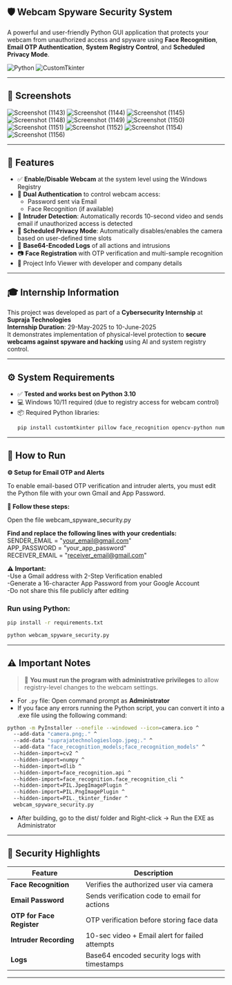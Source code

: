 ## 🛡️ Webcam Spyware Security System

A powerful and user-friendly Python GUI application that protects your webcam from unauthorized access and spyware using **Face Recognition**, **Email OTP Authentication**, **System Registry Control**, and **Scheduled Privacy Mode**.

![Python](https://img.shields.io/badge/Python-3.10-blue)
![CustomTkinter](https://img.shields.io/badge/GUI-CustomTkinter-orange)

---

## 📸 Screenshots

![Screenshot (1143)](https://github.com/user-attachments/assets/2bc45915-1a45-4e2f-9e3c-ddfb74b6baec)
![Screenshot (1144)](https://github.com/user-attachments/assets/309c8139-6bbe-4700-b08d-8ac0d820d048)
![Screenshot (1145)](https://github.com/user-attachments/assets/660ac4cd-7d99-459d-bdc9-bb39d2b2ddf0)
![Screenshot (1148)](https://github.com/user-attachments/assets/ee4babac-fd56-4de0-8767-f32c458edbfa)
![Screenshot (1149)](https://github.com/user-attachments/assets/804cd1dd-477c-4a6a-ae46-f067505c8ebb)
![Screenshot (1150)](https://github.com/user-attachments/assets/6d7a6bbb-8090-4f66-bac4-306f6ae05596)
![Screenshot (1151)](https://github.com/user-attachments/assets/e61ffc6b-f817-4d3a-9685-f16ef7df8c62)
![Screenshot (1152)](https://github.com/user-attachments/assets/deca862b-ce9c-408a-aeb8-755a60cfec53)
![Screenshot (1154)](https://github.com/user-attachments/assets/ae814186-be49-4a2f-8545-b134994b269d)
![Screenshot (1156)](https://github.com/user-attachments/assets/ec3edc98-4559-461c-8f2f-19ee322c60bb)





---

## 📌 Features

- ✅ **Enable/Disable Webcam** at the system level using the Windows Registry
- 🔐 **Dual Authentication** to control webcam access:
  - Password sent via Email
  - Face Recognition (if available)
- 🧠 **Intruder Detection**: Automatically records 10-second video and sends email if unauthorized access is detected
- 📅 **Scheduled Privacy Mode**: Automatically disables/enables the camera based on user-defined time slots
- 📜 **Base64-Encoded Logs** of all actions and intrusions
- 📷 **Face Registration** with OTP verification and multi-sample recognition
- 📁 Project Info Viewer with developer and company details

---

## 🎓 Internship Information

This project was developed as part of a **Cybersecurity Internship** at **Supraja Technologies**  
**Internship Duration**: 29-May-2025 to 10-June-2025  
It demonstrates implementation of physical-level protection to **secure webcams against spyware and hacking** using AI and system registry control.

---

## ⚙️ System Requirements

- ✅ **Tested and works best on Python 3.10**
- 💻 Windows 10/11 required (due to registry access for webcam control)
- 📦 Required Python libraries:
  ```bash
  pip install customtkinter pillow face_recognition opencv-python numpy schedule
  ```

---

## 🚀 How to Run

**⚙️ Setup for Email OTP and Alerts**

To enable email-based OTP verification and intruder alerts, you must edit the Python file with your own Gmail and App Password.

**📌 Follow these steps:**

Open the file webcam_spyware_security.py

**Find and replace the following lines with your credentials:**
<br>
SENDER_EMAIL = "your_email@gmail.com"<br>
APP_PASSWORD = "your_app_password"<br>
RECEIVER_EMAIL = "receiver_email@gmail.com"

**⚠️ Important:**
<br>
-Use a Gmail address with 2-Step Verification enabled<br>
-Generate a 16-character App Password from your Google Account<br>
-Do not share this file publicly after editing
### Run using Python:

```bash
pip install -r requirements.txt
```
```bash
python webcam_spyware_security.py
```
---

## ⚠️ Important Notes

> 🛑 **You must run the program with administrative privileges** to allow registry-level changes to the webcam settings.

- For `.py` file: Open command prompt as **Administrator**
- If you face any errors running the Python script, you can convert it into a .exe file using the following command:
```bash
python -m PyInstaller --onefile --windowed --icon=camera.ico ^
  --add-data "camera.png;." ^
  --add-data "suprajatechnologieslogo.jpeg;." ^
  --add-data "face_recognition_models;face_recognition_models" ^
  --hidden-import=cv2 ^
  --hidden-import=numpy ^
  --hidden-import=dlib ^
  --hidden-import=face_recognition.api ^
  --hidden-import=face_recognition.face_recognition_cli ^
  --hidden-import=PIL.JpegImagePlugin ^
  --hidden-import=PIL.PngImagePlugin ^
  --hidden-import=PIL._tkinter_finder ^
  webcam_spyware_security.py
```
- After building, go to the dist/ folder and Right-click → Run the EXE as Administrator

---

## 🧠 Security Highlights

| Feature                  | Description |
|--------------------------|-------------|
| **Face Recognition**     | Verifies the authorized user via camera |
| **Email Password**       | Sends verification code to email for actions |
| **OTP for Face Register**| OTP verification before storing face data |
| **Intruder Recording**   | 10-sec video + Email alert for failed attempts |
| **Logs**                 | Base64 encoded security logs with timestamps |

---

